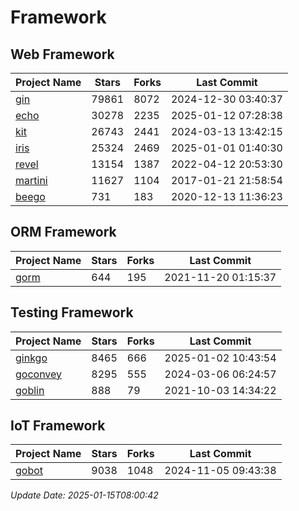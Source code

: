 # Framework

## Web Framework
| Project Name | Stars | Forks | Last Commit |
| ------------ | ----- | ----- | ----------- |
| [gin](https://github.com/gin-gonic/gin) | 79861 | 8072 | 2024-12-30 03:40:37 |
| [echo](https://github.com/labstack/echo) | 30278 | 2235 | 2025-01-12 07:28:38 |
| [kit](https://github.com/go-kit/kit) | 26743 | 2441 | 2024-03-13 13:42:15 |
| [iris](https://github.com/kataras/iris) | 25324 | 2469 | 2025-01-01 01:40:30 |
| [revel](https://github.com/revel/revel) | 13154 | 1387 | 2022-04-12 20:53:30 |
| [martini](https://github.com/go-martini/martini) | 11627 | 1104 | 2017-01-21 21:58:54 |
| [beego](https://github.com/astaxie/beego) | 731 | 183 | 2020-12-13 11:36:23 |

## ORM Framework
| Project Name | Stars | Forks | Last Commit |
| ------------ | ----- | ----- | ----------- |
| [gorm](https://github.com/jinzhu/gorm) | 644 | 195 | 2021-11-20 01:15:37 |

## Testing Framework
| Project Name | Stars | Forks | Last Commit |
| ------------ | ----- | ----- | ----------- |
| [ginkgo](https://github.com/onsi/ginkgo) | 8465 | 666 | 2025-01-02 10:43:54 |
| [goconvey](https://github.com/smartystreets/goconvey) | 8295 | 555 | 2024-03-06 06:24:57 |
| [goblin](https://github.com/franela/goblin) | 888 | 79 | 2021-10-03 14:34:22 |

## IoT Framework
| Project Name | Stars | Forks | Last Commit |
| ------------ | ----- | ----- | ----------- |
| [gobot](https://github.com/hybridgroup/gobot) | 9038 | 1048 | 2024-11-05 09:43:38 |

*Update Date: 2025-01-15T08:00:42*